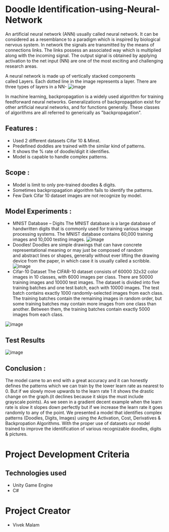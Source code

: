 # Doodle Identification-using-Neural-Network
An artificial neural network (ANN) usually called neural network. It can be considered as a resemblance to a paradigm which is inspired by biological nervous system. In network the signals are transmitted by the means of connections links. The links possess an associated way which is multiplied along with the incoming signal. The output signal is obtained by applying activation to the net input (NN) are one of the most exciting and challenging research areas.

A neural network is made up of vertically stacked components called Layers. Each dotted line in the image represents a layer. There are three types of layers in a NN-
![image](https://github.com/viv3k19/Doodle-Identification-using-Neural-Network/assets/82309435/c424a83e-8063-4b56-9c5b-d42fc1930b34)

In machine learning, backpropagation is a widely used algorithm for training feedforward neural networks. Generalizations of backpropagation exist for other artificial neural networks, and for functions generally. These classes of algorithms are all referred to generically as "backpropagation".

## Features :
* Used 2 different datasets Cifar 10 & Minst. 
* Predefined doddles are trained with the similar kind of patterns. 
* It shows the % rate of doodle/digit it identifies. 
* Model is capable to handle complex patterns.

## Scope :
* Model is limit to only pre-trained doodles & digits. 
* Sometimes backpropagation algorithm fails to identify the patterns.
* Few Dark Cifar 10 dataset images are not recognize by model.

## Model Experiments :
* MNIST Database – Digits
The MNIST database is a large database of handwritten digits that is commonly used for training various image processing systems.
The MNIST database contains 60,000 training images and 10,000 testing images.
![image](https://github.com/viv3k19/Doodle-Identification-using-Neural-Network/assets/82309435/0d319e59-4261-45b3-86dc-3cf8f704c194)
* Doodles!
Doodles are simple drawings that can have concrete representational meaning or may just be composed of random and abstract lines or shapes, generally without ever lifting the drawing device from the paper, in which case it is usually called a scribble.
![image](https://github.com/viv3k19/Doodle-Identification-using-Neural-Network/assets/82309435/caaec6d3-d1e7-41c1-bdb9-5f198a955a59)
* Cifar-10 Dataset
The CIFAR-10 dataset consists of 60000 32x32 color images in 10 classes, with 6000 images per class. There are 50000 training images and 10000 test images.
The dataset is divided into five training batches and one test batch, each with 10000 images. The test batch contains exactly 1000 randomly-selected images from each class. The training batches contain the remaining images in random order, but some training batches may contain more images from one class than another. Between them, the training batches contain exactly 5000 images from each class.

![image](https://github.com/viv3k19/Doodle-Identification-using-Neural-Network/assets/82309435/b9929adc-e17a-40fa-9483-202f3fe639ad)

## Test Results
![image](https://github.com/viv3k19/Doodle-Identification-using-Neural-Network/assets/82309435/c43f340d-fdcc-4fbd-8e95-7f2dbfa6b18b)

## Conclusion :
The model came to an end with a great accuracy and it can honestly defines the patterns which we can train by the lower learn rate as nearest to 0.
But if we slowly move upwards to the learn rate 1 it shows the drastic change on the graph.(it declines because it skips the must include grayscale points).
As we seen in a gradient decent example when the learn rate is slow it slopes down perfectly but if we increase the learn rate it goes randomly to any of the point.
We presented a model that identifies complex patterns (Doodles, Digits, Images) using the Activation, Cost, Derivatives & Backpropation Algorithms. 
With the proper use of datasets our model trained to improve the identification of various recognizable doodles, digits & pictures.

# Project Development Criteria
## Technologies used
* Unity Game Engine
* C#

# Project Creator
* Vivek Malam









